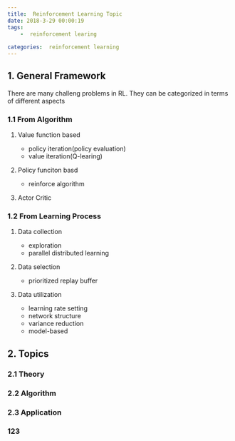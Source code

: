 ```yaml
---
title:  Reinforcement Learning Topic 
date: 2018-3-29 00:00:19
tags:
    -  reinforcement learing
  
categories:  reinforcement learning
---
```


<link rel="stylesheet" type="text/css" href="auto_index.css" />

## 1. General Framework

 There are many challeng problems in RL. They can be categorized in terms of different aspects
 
### 1.1 From Algorithm 

 1. Value function based

	 - policy iteration(policy evaluation)
	 - value iteration(Q-learing)

 2. Policy funciton basd

 	 - reinforce algorithm

 3. Actor Critic

### 1.2 From Learning Process

  1. Data collection
        * exploration
        * parallel distributed learning
    
  2. Data selection

      * prioritized replay buffer

  3. Data utilization
      
     * learning rate setting
     * network structure
     * variance reduction
     * model-based


## 2. Topics 

### 2.1 Theory

### 2.2 Algorithm

### 2.3 Application
### 123



    